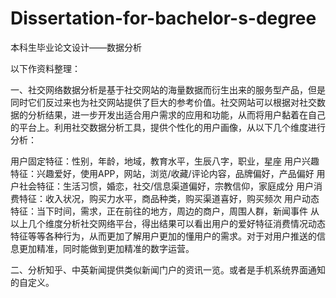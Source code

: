 # Dissertation-for-bachelor-s-degree

本科生毕业论文设计——数据分析

以下作资料整理：

一、社交网络数据分析是基于社交网站的海量数据而衍生出来的服务型产品，但是同时它们反过来也为社交网站提供了巨大的参考价值。社交网站可以根据对社交数据的分析结果，进一步开发出适合用户需求的应用和功能，从而将用户黏着在自己的平台上。利用社交数据分析工具，提供个性化的用户画像，从以下几个维度进行分析：

用户固定特征：性别，年龄，地域，教育水平，生辰八字，职业，星座
用户兴趣特征：兴趣爱好，使用APP，网站，浏览/收藏/评论内容，品牌偏好，产品偏好
用户社会特征：生活习惯，婚恋，社交/信息渠道偏好，宗教信仰，家庭成分
用户消费特征：收入状况，购买力水平，商品种类，购买渠道喜好，购买频次
用户动态特征：当下时间，需求，正在前往的地方，周边的商户，周围人群，新闻事件
从以上几个维度分析社交网络平台，得出结果可以看出用户的爱好特征消费情况动态特征等等各种行为，从而更加了解用户更加的懂用户的需求。对于对用户推送的信息更加精准，同时能做到更加精准的数字运营。

二、分析知乎、中英新闻提供类似新闻门户的资讯一览。或者是手机系统界面通知的自定义。
